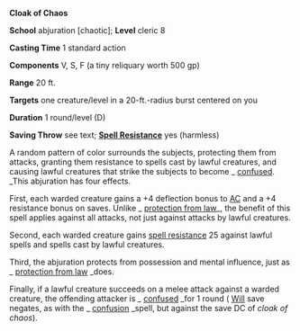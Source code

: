  **Cloak of Chaos**

**School** abjuration [chaotic]; **Level** cleric 8

**Casting Time** 1 standard action

**Components** V, S, F (a tiny reliquary worth 500 gp)

**Range** 20 ft.

**Targets** one creature/level in a 20-ft.-radius burst centered on you

**Duration** 1 round/level (D)

**Saving Throw** see text; **[Spell Resistance](../glossary.html#_spell-resistance)** yes (harmless)

A random pattern of color surrounds the subjects, protecting them from attacks, granting them resistance to spells cast by lawful creatures, and causing lawful creatures that strike the subjects to become _ [confused](../glossary.html#_confused). _This abjuration has four effects.

First, each warded creature gains a +4 deflection bonus to [AC](../combat.html#_armor-class) and a +4 resistance bonus on saves. Unlike _ [protection from law](protectionFromLaw.html#_protection-from-law)_, the benefit of this spell applies against all attacks, not just against attacks by lawful creatures.

Second, each warded creature gains [spell resistance](../glossary.html#_spell-resistance) 25 against lawful spells and spells cast by lawful creatures.

Third, the abjuration protects from possession and mental influence, just as _ [protection from law](protectionFromLaw.html#_protection-from-law) _does.

Finally, if a lawful creature succeeds on a melee attack against a warded creature, the offending attacker is _ [confused](../glossary.html#_confused) _for 1 round ( [Will](../combat.html#_will) save negates, as with the _ [confusion](confusion.html#_confusion) _spell, but against the save DC of _cloak of chaos_).

